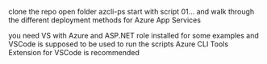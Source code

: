 clone the repo
open folder azcli-ps
start with script 01... 
and walk through the different deployment methods for Azure App Services

you need VS with Azure and ASP.NET role installed for some examples 
and VSCode is supposed to be used to run the scripts
Azure CLI Tools Extension for VSCode is recommended

